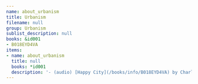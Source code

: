 ```yaml
---
name: about_urbanism
title: Urbanism
filename: null
group: Urbanism
sublist_description: null
books: &id001
- B018EYD4VA
items:
- name: about_urbanism
  title: null
  books: *id001
  description: '- (audio) [Happy City](/books/info/B018EYD4VA) by Charles Montgomery'
---
```


